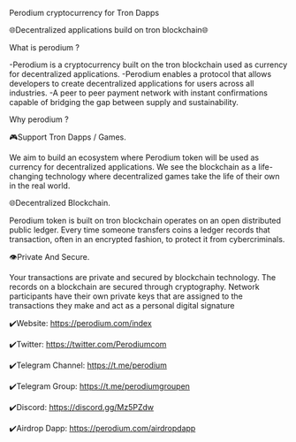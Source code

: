 
Perodium cryptocurrency for Tron Dapps

🌐Decentralized applications build on tron blockchain🌐


What is perodium ?

-Perodium is a cryptocurrency built on the tron blockchain used as currency for decentralized applications.
-Perodium enables a protocol that allows developers to create decentralized applications for users across all industries.
-A peer to peer payment network with instant confirmations capable of bridging the gap between supply and sustainability.


Why perodium ?

🎮Support Tron Dapps / Games.

We aim to build an ecosystem where Perodium token will be used as currency for decentralized applications. We see the blockchain as a life-changing technology where decentralized games take the life of their own in the real world.


🌐Decentralized Blockchain.

Perodium token is built on tron blockchain operates on an open distributed public ledger. Every time someone transfers coins a ledger records that transaction, often in an encrypted fashion, to protect it from cybercriminals.


👁‍Private And Secure.

Your transactions are private and secured by blockchain technology. The records on a blockchain are secured through cryptography. Network participants have their own private keys that are assigned to the transactions they make and act as a personal digital signature



✔️Website: https://perodium.com/index

✔️Twitter: https://twitter.com/Perodiumcom

✔️Telegram Channel: https://t.me/perodium

✔️Telegram Group: https://t.me/perodiumgroupen

✔️Discord: https://discord.gg/Mz5PZdw

✔️Airdrop Dapp: https://perodium.com/airdropdapp

